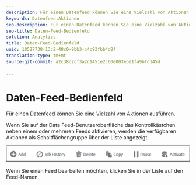 ```yaml
---
description: Für einen Datenfeed können Sie eine Vielzahl von Aktionen ausführen.
keywords: Datenfeed;Aktionen
seo-description: Für einen Datenfeed können Sie eine Vielzahl von Aktionen ausführen.
seo-title: Daten-Feed-Bedienfeld
solution: Analytics
title: Daten-Feed-Bedienfeld
uuid: 10527738-13c2-48c0-9bb3-c4c93fbb4d8f
translation-type: tm+mt
source-git-commit: a2c38c2cf3a2c1451e2c60e003ebe1fa9bfd145d

---
```



# Daten-Feed-Bedienfeld

Für einen Datenfeed können Sie eine Vielzahl von Aktionen ausführen.

Wenn Sie auf der Data Feed-Benutzeroberfläche das Kontrollkästchen neben einem oder mehreren Feeds aktivieren, werden die verfügbaren Aktionen als Schaltflächengruppe über der Liste angezeigt.

![](assets/actions.png)

Wenn Sie einen Feed bearbeiten möchten, klicken Sie in der Liste auf den Feed-Namen.
